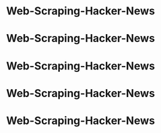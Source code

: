 # Web-Scraping-Hacker-News
# Web-Scraping-Hacker-News
# Web-Scraping-Hacker-News
# Web-Scraping-Hacker-News
# Web-Scraping-Hacker-News
